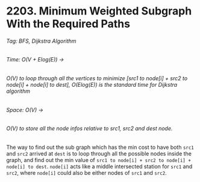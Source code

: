 # 2203. Minimum Weighted Subgraph With the Required Paths

###### Tag: BFS, Dijkstra Algorithm

###### Time: O(V + Elog(E)) ->
###### O(V) to loop through all the vertices to minimize [src1 to node[i] + src2 to node[i] + node[i] to dest], O(Elog(E)) is the standard time for Dijkstra algorithm

###### Space: O(V) ->
###### O(V) to store all the node infos relative to src1, src2 and dest node.

The way to find out the sub graph which has the min cost to have both `src1` and `src2` arrived at `dest` is to loop through all the possible
nodes inside the graph, and find out the min value of `src1 to node[i] + src2 to node[i] + node[i] to dest`. `node[i]` acts like a middle
intersected station for `src1` and `src2`, where `node[i]` could also be either nodes of `src1` and `src2`. 




